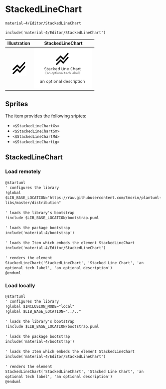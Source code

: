 # StackedLineChart


```text
material-4/Editor/StackedLineChart
```

```text
include('material-4/Editor/StackedLineChart')
```



| Illustration | StackedLineChart |
| :---: | :---: |
| ![illustration for Illustration](../../material-4/Editor/StackedLineChart.png) | ![illustration for StackedLineChart](../../material-4/Editor/StackedLineChart.Local.png) |



## Sprites
The item provides the following sriptes:

- `<$StackedLineChartXs>`
- `<$StackedLineChartSm>`
- `<$StackedLineChartMd>`
- `<$StackedLineChartLg>`





## StackedLineChart

### Load remotely
```plantuml
@startuml
' configures the library
!global $LIB_BASE_LOCATION="https://raw.githubusercontent.com/tmorin/plantuml-libs/master/distribution"

' loads the library's bootstrap
!include $LIB_BASE_LOCATION/bootstrap.puml

' loads the package bootstrap
include('material-4/bootstrap')

' loads the Item which embeds the element StackedLineChart
include('material-4/Editor/StackedLineChart')

' renders the element
StackedLineChart('StackedLineChart', 'Stacked Line Chart', 'an optional tech label', 'an optional description')
@enduml
```

### Load locally
```plantuml
@startuml
' configures the library
!global $INCLUSION_MODE="local"
!global $LIB_BASE_LOCATION="../.."

' loads the library's bootstrap
!include $LIB_BASE_LOCATION/bootstrap.puml

' loads the package bootstrap
include('material-4/bootstrap')

' loads the Item which embeds the element StackedLineChart
include('material-4/Editor/StackedLineChart')

' renders the element
StackedLineChart('StackedLineChart', 'Stacked Line Chart', 'an optional tech label', 'an optional description')
@enduml
```

